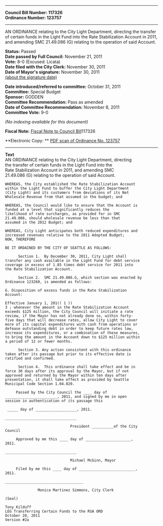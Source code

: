 * * * * *  
  
**Council Bill Number: [](#h0)[](#h2)117326**   
**Ordinance Number: 123757**  
  
* * * * *  
  
AN ORDINANCE relating to the City Light Department, directing the transfer of certain funds in the Light Fund into the Rate Stabilization Account in 2011, and amending SMC 21.49.086 (G) relating to the operation of said Account.  
  
**Status:** Passed   
**Date passed by Full Council:** November 21, 2011   
**Vote:** 8-0 (Excused: Licata)   
**Date filed with the City Clerk:** November 30, 2011   
**Date of Mayor's signature:** November 30, 2011   
[(about the signature date)](/~public/approvaldate.htm)   
  
  
**Date introduced/referred to committee:** October 31, 2011   
**Committee:** Special Budget   
**Sponsor:** GODDEN   
**Committee Recommendation:** Pass as amended   
**Date of Committee Recommendation:** November 8, 2011   
**Committee Vote:** 9-0   
  
*(No indexing available for this document)*  
  
**Fiscal Note:** [Fiscal Note to Council Bill](http://clerk.seattle.gov/~public/fnote/117326.htm)[](#h1)[](#h3)117326  
  
**Electronic Copy: ** [PDF scan of Ordinance No. 123757](/~archives/Ordinances/Ord_123757.pdf)  
  
* * * * *  
  
**Text**  
    AN ORDINANCE relating to the City Light Department, directing  
    the transfer of certain funds in the Light Fund into the  
    Rate Stabilization Account in 2011, and amending SMC  
    21.49.086 (G) relating to the operation of said Account.  
  
    WHEREAS, the City established the Rate Stabilization Account  
    within the Light Fund to buffer the City Light Department  
    (City Light) and its customers from deviations of its Net  
    Wholesale Revenue from that assumed in the budget; and  
  
    WHEREAS, the Council would like to ensure that the Account is  
    funded at a level that significantly reduces the  
    likelihood of rate surcharges, as provided for in SMC  
    21.49.086, should wholesale revenue be less than that  
    assumed in the 2012 Budget; and  
  
    WHEREAS, City Light anticipates both reduced expenditures and  
    increased revenues relative to the 2011 Adopted Budget;  
    NOW, THEREFORE  
  
    BE IT ORDAINED BY THE CITY OF SEATTLE AS FOLLOWS:  
  
          Section 1.  By December 30, 2011, City Light shall  
    transfer any cash available in the Light Fund for debt service  
    coverage in excess of 1.85 times debt service for 2011 into  
    the Rate Stabilization Account.  
  
          Section 2.  SMC 21.49.086.G, which section was enacted by  
    Ordinance 123260, is amended as follows:  
  
    G. Disposition of excess funds in the Rate Stabilization  
    Account:  
  
    Effective January 1, 201(( 1 ))  
    3 ; whenever the amount in the Rate Stabilization Account  
    exceeds $125 million, the City Council will initiate a rate  
    review, if the Mayor has not already done so, within forty-  
    five days that will decrease rates, allow City Light to cover  
    more of its capital expenditures with cash from operations or  
    defease outstanding debt in order to keep future rates low,  
    increase its expenditures, or a combination of these measures,  
    to bring the amount in the Account down to $125 million within  
    a period of 12 or fewer months.  
  
          Section 3. Any action consistent with this ordinance  
    taken after its passage but prior to its effective date is  
    ratified and confirmed.  
  
          Section 4.  This ordinance shall take effect and be in  
    force 30 days after its approval by the Mayor, but if not  
    approved and returned by the Mayor within ten days after  
    presentation, it shall take effect as provided by Seattle  
    Municipal Code Section 1.04.020.  
  
         Passed by the City Council the ____ day of  
    ________________________, 2011, and signed by me in open  
    session in authentication of its passage this  
  
     _____ day of ___________________, 2011.  
  
    _________________________________  
  
                                  President __________of the City  
    Council  
  
         Approved by me this ____ day of _____________________,  
    2011.  
  
    _________________________________  
  
                                  Michael McGinn, Mayor  
  
         Filed by me this ____ day of __________________________,  
    2011.  
  
    ____________________________________  
  
                   Monica Martinez Simmons, City Clerk  
  
    (Seal)  
  
    Tony Kilduff  
    LEG Transferring Certain Funds to the RSA ORD  
    October 28, 2011  
    Version #2a  
